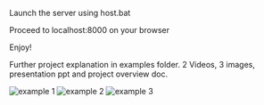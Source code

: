Launch the server using host.bat

Proceed to localhost:8000 on your browser

Enjoy!

Further project explanation in examples folder. 2 Videos, 3 images, presentation ppt and project overview doc.

![example 1](https://user-images.githubusercontent.com/91294716/188023523-20f81a97-81e7-4337-a247-ed59a08db5dc.png)
![example 2](https://user-images.githubusercontent.com/91294716/188023525-d0168378-1a53-46bc-907f-2415bb8fe681.png)
![example 3](https://user-images.githubusercontent.com/91294716/188023526-448c3881-d1e3-477c-8acc-b5e2b6498612.png)
